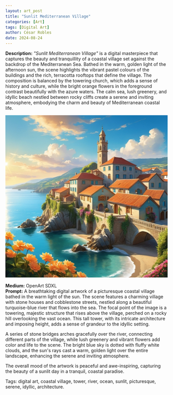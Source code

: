 ```yaml
---
layout: art_post
title: "Sunlit Mediterranean Village"
categories: [Art]
tags: [Digital Art]
author: César Robles
date: 2024-08-24
---
```

**Description:** *"Sunlit Mediterranean Village"* is a digital masterpiece that captures the beauty and tranquillity of a coastal village set against the backdrop of the Mediterranean Sea. Bathed in the warm, golden light of the afternoon sun, the scene highlights the vibrant pastel colours of the buildings and the rich, terracotta rooftops that define the village. The composition is balanced by the towering church, which adds a sense of history and culture, while the bright orange flowers in the foreground contrast beautifully with the azure waters. The calm sea, lush greenery, and idyllic beach nestled between rocky cliffs create a serene and inviting atmosphere, embodying the charm and beauty of Mediterranean coastal life.

![Sunlit Mediterranean Village](/imag/digital_art/sunlit_mediterranean_village.jpg)

**Medium:** OpenArt SDXL\
**Prompt:** A breathtaking digital artwork of a picturesque coastal village bathed in the warm light of the sun. The scene features a charming village with stone houses and cobblestone streets, nestled along a beautiful turquoise-blue river that flows into the sea. The focal point of the image is a towering, majestic structure that rises above the village, perched on a rocky hill overlooking the vast ocean. This tall tower, with its intricate architecture and imposing height, adds a sense of grandeur to the idyllic setting.

A series of stone bridges arches gracefully over the river, connecting different parts of the village, while lush greenery and vibrant flowers add color and life to the scene. The bright blue sky is dotted with fluffy white clouds, and the sun's rays cast a warm, golden light over the entire landscape, enhancing the serene and inviting atmosphere.

The overall mood of the artwork is peaceful and awe-inspiring, capturing the beauty of a sunlit day in a tranquil, coastal paradise.

Tags: digital art, coastal village, tower, river, ocean, sunlit, picturesque, serene, idyllic, architecture.
